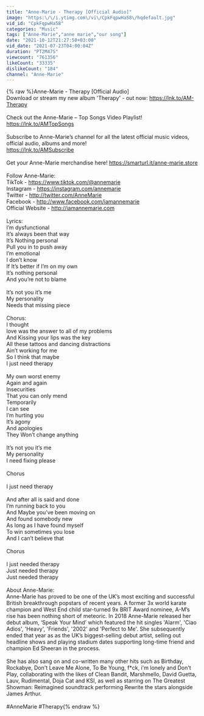 ```yaml
---
title: "Anne-Marie - Therapy [Official Audio]"
image: "https:\/\/i.ytimg.com\/vi\/CpkFqpwHa58\/hqdefault.jpg"
vid_id: "CpkFqpwHa58"
categories: "Music"
tags: ["Anne-Marie","anne marie","our song"]
date: "2021-10-12T21:27:50+03:00"
vid_date: "2021-07-23T04:00:04Z"
duration: "PT2M47S"
viewcount: "761356"
likeCount: "33335"
dislikeCount: "184"
channel: "Anne-Marie"
---
```

{% raw %}Anne-Marie - Therapy [Official Audio] <br />Download or stream my new album 'Therapy' - out now: <a rel="nofollow" target="blank" href="https://lnk.to/AM-Therapy">https://lnk.to/AM-Therapy</a><br /><br />Check out the Anne-Marie – Top Songs Video Playlist! <br /><a rel="nofollow" target="blank" href="https://lnk.to/AMTopSongs">https://lnk.to/AMTopSongs</a><br /><br />Subscribe to Anne-Marie’s channel for all the latest official music videos, official audio, albums and more! <br /><a rel="nofollow" target="blank" href="https://lnk.to/AMSubscribe">https://lnk.to/AMSubscribe</a><br /><br />Get your Anne-Marie merchandise here! <a rel="nofollow" target="blank" href="https://smarturl.it/anne-marie.store">https://smarturl.it/anne-marie.store</a><br /><br />Follow Anne-Marie:<br />TikTok - <a rel="nofollow" target="blank" href="https://www.tiktok.com/@annemarie">https://www.tiktok.com/@annemarie</a> <br />Instagram - <a rel="nofollow" target="blank" href="https://instagram.com/annemarie">https://instagram.com/annemarie</a> <br />Twitter - <a rel="nofollow" target="blank" href="http://twitter.com/AnneMarie">http://twitter.com/AnneMarie</a> <br />Facebook - <a rel="nofollow" target="blank" href="http://www.facebook.com/iamannemarie">http://www.facebook.com/iamannemarie</a><br />Official Website - <a rel="nofollow" target="blank" href="http://iamannemarie.com">http://iamannemarie.com</a><br /><br />Lyrics:<br />I’m dysfunctional<br />It’s always been that way<br />It’s Nothing personal<br />Pull you in to push away<br />I’m emotional<br />I don’t know<br />If It’s better if I’m on my own<br />It’s nothing personal<br />And you’re not to blame<br /><br />It’s not you it’s me<br />My personality<br />Needs that missing piece<br /><br />Chorus:<br />I thought <br />love was the answer to all of my problems<br />And Kissing your lips was the key<br />All these tattoos and dancing distractions<br />Ain’t working for me<br />So I think that maybe<br />I just need therapy<br /><br />My own worst enemy <br />Again and again<br />Insecurities<br />That you can only mend<br />Temporarily<br />I can see<br />I’m hurting you<br />It’s agony<br />And apologies<br />They Won’t change anything<br /><br />It’s not you it’s me<br />My personality <br />I need fixing please<br /><br />Chorus<br /><br />I just need therapy<br /><br />And after all is said and done<br />I’m running back to you<br />And Maybe you’ve been moving on<br />And found somebody new<br />As long as I have found myself<br />To win sometimes you lose<br />And I can’t believe that<br /><br />Chorus<br /><br />I just needed therapy <br />Just needed therapy<br />Just needed therapy<br /><br />About Anne-Marie:<br />Anne-Marie has proved to be one of the UK’s most exciting and successful British breakthrough popstars of recent years. A former 3x world karate champion and West End child star-turned 9x BRIT Award nominee, A-M’s rise has been nothing short of meteoric. In 2018 Anne-Marie released her debut album, ‘Speak Your Mind’ which featured the hit singles 'Alarm', 'Ciao Adios', 'Heavy', 'Friends', '2002' and 'Perfect to Me'. She subsequently ended that year as as the UK’s biggest-selling debut artist, selling out headline shows and playing stadium dates supporting long-time friend and champion Ed Sheeran in the process.<br /><br />She has also sang on and co-written many other hits such as Birthday, Rockabye, Don't Leave Me Alone,  To Be Young, f*ck, i'm lonely and Don't Play, collaborating with the likes of Clean Bandit, Marshmello, David Guetta, Lauv, Rudimental, Doja Cat and KSI, as well as starring on The Greatest Showman: Reimagined soundtrack performing Rewrite the stars alongside James Arthur.<br /> <br />#AnneMarie #Therapy{% endraw %}
